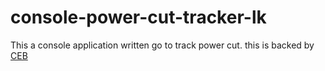 # console-power-cut-tracker-lk
This a console application written go to track power cut. this is backed by [CEB](https://cebcare.ceb.lk/Incognito/DemandMgmtSchedule)
